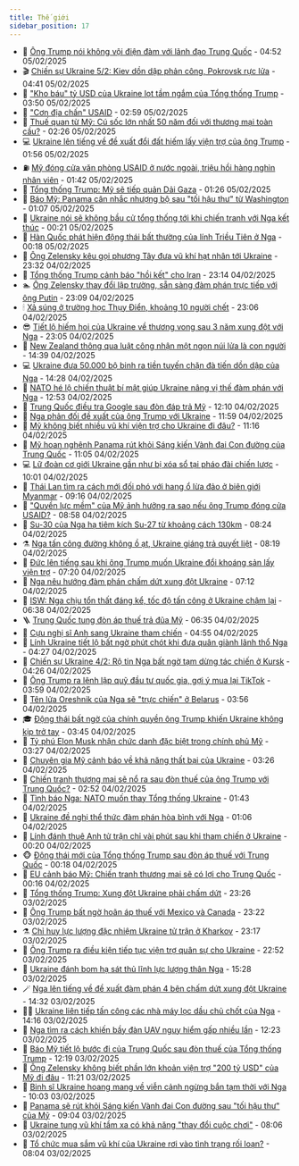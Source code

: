 ```yaml
---
title: Thế giới
sidebar_position: 17
---
```


<!-- dantri-the-gioi:START -->
- 🌋 [Ông Trump nói không vội điện đàm với lãnh đạo Trung Quốc](https://dantri.com.vn/the-gioi/ong-trump-noi-khong-voi-dien-dam-voi-lanh-dao-trung-quoc-20250205110320509.htm) - 04:52 05/02/2025
- 🎬 [Chiến sự Ukraine 5/2: Kiev dồn dập phản công, Pokrovsk rực lửa](https://dantri.com.vn/the-gioi/chien-su-ukraine-52-kiev-don-dap-phan-cong-pokrovsk-ruc-lua-20250205103343794.htm) - 04:41 05/02/2025
- 🧰 [&quot;Kho báu&quot; tỷ USD của Ukraine lọt tầm ngắm của Tổng thống Trump](https://dantri.com.vn/the-gioi/kho-bau-ty-usd-cua-ukraine-lot-tam-ngam-cua-tong-thong-trump-20250205074125553.htm) - 03:50 05/02/2025
- 🌋 [&quot;Cơn địa chấn&quot; USAID](https://dantri.com.vn/the-gioi/con-dia-chan-usaid-20250204155836395.htm) - 02:59 05/02/2025
- 🗽 [Thuế quan từ Mỹ: Cú sốc lớn nhất 50 năm đối với thương mại toàn cầu?](https://dantri.com.vn/the-gioi/thue-quan-tu-my-cu-soc-lon-nhat-50-nam-doi-voi-thuong-mai-toan-cau-20250203164010179.htm) - 02:26 05/02/2025
- 💻 [Ukraine lên tiếng về đề xuất đổi đất hiếm lấy viện trợ của ông Trump](https://dantri.com.vn/the-gioi/ukraine-len-tieng-ve-de-xuat-doi-dat-hiem-lay-vien-tro-cua-ong-trump-20250205065238700.htm) - 01:56 05/02/2025
- ⛽️ [Mỹ đóng cửa văn phòng USAID ở nước ngoài, triệu hồi hàng nghìn nhân viên](https://dantri.com.vn/the-gioi/my-dong-cua-van-phong-usaid-o-nuoc-ngoai-trieu-hoi-hang-nghin-nhan-vien-20250205083657563.htm) - 01:42 05/02/2025
- 🤩 [Tổng thống Trump: Mỹ sẽ tiếp quản Dải Gaza](https://dantri.com.vn/the-gioi/tong-thong-trump-my-se-tiep-quan-dai-gaza-20250205080303509.htm) - 01:26 05/02/2025
- 🧐 [Báo Mỹ: Panama cân nhắc nhượng bộ sau &quot;tối hậu thư&quot; từ Washington](https://dantri.com.vn/the-gioi/bao-my-panama-can-nhac-nhuong-bo-sau-toi-hau-thu-tu-washington-20250205080312142.htm) - 01:07 05/02/2025
- 🎊 [Ukraine nói sẽ không bầu cử tổng thống tới khi chiến tranh với Nga kết thúc](https://dantri.com.vn/the-gioi/ukraine-noi-se-khong-bau-cu-tong-thong-toi-khi-chien-tranh-voi-nga-ket-thuc-20250205065221876.htm) - 00:21 05/02/2025
- 📝 [Hàn Quốc phát hiện động thái bất thường của lính Triều Tiên ở Nga](https://dantri.com.vn/the-gioi/han-quoc-phat-hien-dong-thai-bat-thuong-cua-linh-trieu-tien-o-nga-20250205065154694.htm) - 00:18 05/02/2025
- 🤡 [Ông Zelensky kêu gọi phương Tây đưa vũ khí hạt nhân tới Ukraine](https://dantri.com.vn/the-gioi/ong-zelensky-keu-goi-phuong-tay-dua-vu-khi-hat-nhan-toi-ukraine-20250204234654036.htm) - 23:32 04/02/2025
- 🥷 [Tổng thống Trump cảnh báo &quot;hồi kết&quot; cho Iran](https://dantri.com.vn/the-gioi/tong-thong-trump-canh-bao-hoi-ket-cho-iran-20250205060251643.htm) - 23:14 04/02/2025
- 🏊 [Ông Zelensky thay đổi lập trường, sẵn sàng đàm phán trực tiếp với ông Putin](https://dantri.com.vn/the-gioi/ong-zelensky-thay-doi-lap-truong-san-sang-dam-phan-truc-tiep-voi-ong-putin-20250205055241703.htm) - 23:09 04/02/2025
- 🕯 [Xả súng ở trường học Thụy Điển, khoảng 10 người chết](https://dantri.com.vn/the-gioi/xa-sung-o-truong-hoc-thuy-dien-khoang-10-nguoi-chet-20250205004508965.htm) - 23:06 04/02/2025
- 😎 [Tiết lộ hiếm hoi của Ukraine về thương vong sau 3 năm xung đột với Nga](https://dantri.com.vn/the-gioi/tiet-lo-hiem-hoi-cua-ukraine-ve-thuong-vong-sau-3-nam-xung-dot-voi-nga-20250205053806992.htm) - 23:05 04/02/2025
- 🌈 [New Zealand thông qua luật công nhận một ngọn núi lửa là con người](https://dantri.com.vn/the-gioi/new-zealand-thong-qua-luat-cong-nhan-mot-ngon-nui-lua-la-con-nguoi-20250204213034895.htm) - 14:39 04/02/2025
- 💻 [Ukraine đưa 50.000 bộ binh ra tiền tuyến chặn đà tiến dồn dập của Nga](https://dantri.com.vn/the-gioi/ukraine-dua-50000-bo-binh-ra-tien-tuyen-chan-da-tien-don-dap-cua-nga-20250204210948133.htm) - 14:28 04/02/2025
- 🤖 [NATO hé lộ chiến thuật bí mật giúp Ukraine nâng vị thế đàm phán với Nga](https://dantri.com.vn/the-gioi/nato-he-lo-chien-thuat-bi-mat-giup-ukraine-nang-vi-the-dam-phan-voi-nga-20250204194428038.htm) - 12:53 04/02/2025
- 🦏 [Trung Quốc điều tra Google sau đòn đáp trả Mỹ](https://dantri.com.vn/the-gioi/trung-quoc-dieu-tra-google-sau-don-dap-tra-my-20250204184356129.htm) - 12:10 04/02/2025
- 🌁 [Nga phản đối đề xuất của ông Trump với Ukraine](https://dantri.com.vn/the-gioi/nga-phan-doi-de-xuat-cua-ong-trump-voi-ukraine-20250204183611957.htm) - 11:59 04/02/2025
- 🐘 [Mỹ không biết nhiều vũ khí viện trợ cho Ukraine đi đâu?](https://dantri.com.vn/the-gioi/my-khong-biet-nhieu-vu-khi-vien-tro-cho-ukraine-di-dau-20250204163641966.htm) - 11:16 04/02/2025
- 🥷 [Mỹ hoan nghênh Panama rút khỏi Sáng kiến Vành đai Con đường của Trung Quốc](https://dantri.com.vn/the-gioi/my-hoan-nghenh-panama-rut-khoi-sang-kien-vanh-dai-con-duong-cua-trung-quoc-20250204171144340.htm) - 11:05 04/02/2025
- 💻 [Lữ đoàn cơ giới Ukraine gần như bị xóa sổ tại pháo đài chiến lược](https://dantri.com.vn/the-gioi/lu-doan-co-gioi-ukraine-gan-nhu-bi-xoa-so-tai-phao-dai-chien-luoc-20250203162912702.htm) - 10:01 04/02/2025
- 🎡 [Thái Lan tìm ra cách mới đối phó với hang ổ lừa đảo ở biên giới Myanmar](https://dantri.com.vn/the-gioi/thai-lan-tim-ra-cach-moi-doi-pho-voi-hang-o-lua-dao-o-bien-gioi-myanmar-20250204160935764.htm) - 09:16 04/02/2025
- 🧰 [&quot;Quyền lực mềm&quot; của Mỹ ảnh hưởng ra sao nếu ông Trump đóng cửa USAID?](https://dantri.com.vn/the-gioi/quyen-luc-mem-cua-my-anh-huong-ra-sao-neu-ong-trump-dong-cua-usaid-20250204152315904.htm) - 08:58 04/02/2025
- 🥸 [Su-30 của Nga hạ tiêm kích Su-27 từ khoảng cách 130km](https://dantri.com.vn/the-gioi/su-30-cua-nga-ha-tiem-kich-su-27-tu-khoang-cach-130km-20250204141304604.htm) - 08:24 04/02/2025
- ⚗️ [Nga tấn công đường không ồ ạt, Ukraine giáng trả quyết liệt](https://dantri.com.vn/the-gioi/nga-tan-cong-duong-khong-o-at-ukraine-giang-tra-quyet-liet-20250204150701071.htm) - 08:19 04/02/2025
- 🌮 [Đức lên tiếng sau khi ông Trump muốn Ukraine đổi khoáng sản lấy viện trợ](https://dantri.com.vn/the-gioi/duc-len-tieng-sau-khi-ong-trump-muon-ukraine-doi-khoang-san-lay-vien-tro-20250204141424103.htm) - 07:20 04/02/2025
- 🎃 [Nga nêu hướng đàm phán chấm dứt xung đột Ukraine](https://dantri.com.vn/the-gioi/nga-neu-huong-dam-phan-cham-dut-xung-dot-ukraine-20250204133432043.htm) - 07:12 04/02/2025
- 💫 [ISW: Nga chịu tổn thất đáng kể, tốc độ tấn công ở Ukraine chậm lại](https://dantri.com.vn/the-gioi/isw-nga-chiu-ton-that-dang-ke-toc-do-tan-cong-o-ukraine-cham-lai-20250204120327310.htm) - 06:38 04/02/2025
- 🪜 [Trung Quốc tung đòn áp thuế trả đũa Mỹ](https://dantri.com.vn/the-gioi/trung-quoc-tung-don-ap-thue-tra-dua-my-20250204130850395.htm) - 06:35 04/02/2025
- 🌋 [Cựu nghị sĩ Anh sang Ukraine tham chiến](https://dantri.com.vn/the-gioi/cuu-nghi-si-anh-sang-ukraine-tham-chien-20250204114528896.htm) - 04:55 04/02/2025
- 🦏 [Lính Ukraine tiết lộ bất ngờ phút chót khi đưa quân giành lãnh thổ Nga](https://dantri.com.vn/the-gioi/linh-ukraine-tiet-lo-bat-ngo-phut-chot-khi-dua-quan-gianh-lanh-tho-nga-20250204104840026.htm) - 04:27 04/02/2025
- 👀 [Chiến sự Ukraine 4/2: Rộ tin Nga bất ngờ tạm dừng tác chiến ở Kursk](https://dantri.com.vn/the-gioi/chien-su-ukraine-42-ro-tin-nga-bat-ngo-tam-dung-tac-chien-o-kursk-20250204110546109.htm) - 04:26 04/02/2025
- 🧰 [Ông Trump ra lệnh lập quỹ đầu tư quốc gia, gợi ý mua lại TikTok](https://dantri.com.vn/the-gioi/ong-trump-ra-lenh-lap-quy-dau-tu-quoc-gia-goi-y-mua-lai-tiktok-20250204105346666.htm) - 03:59 04/02/2025
- 🚀 [Tên lửa Oreshnik của Nga sẽ &quot;trực chiến&quot; ở Belarus](https://dantri.com.vn/the-gioi/ten-lua-oreshnik-cua-nga-se-truc-chien-o-belarus-20250204104517467.htm) - 03:56 04/02/2025
- 🎓 [Động thái bất ngờ của chính quyền ông Trump khiến Ukraine không kịp trở tay](https://dantri.com.vn/the-gioi/dong-thai-bat-ngo-cua-chinh-quyen-ong-trump-khien-ukraine-khong-kip-tro-tay-20250204100828565.htm) - 03:45 04/02/2025
- 🥸 [Tỷ phú Elon Musk nhận chức danh đặc biệt trong chính phủ Mỹ](https://dantri.com.vn/the-gioi/ty-phu-elon-musk-nhan-chuc-danh-dac-biet-trong-chinh-phu-my-20250204100427043.htm) - 03:27 04/02/2025
- 🦅 [Chuyên gia Mỹ cảnh báo về khả năng thất bại của Ukraine](https://dantri.com.vn/the-gioi/chuyen-gia-my-canh-bao-ve-kha-nang-that-bai-cua-ukraine-20250204100743141.htm) - 03:26 04/02/2025
- 🤭 [Chiến tranh thương mại sẽ nổ ra sau đòn thuế của ông Trump với Trung Quốc?](https://dantri.com.vn/the-gioi/chien-tranh-thuong-mai-se-no-ra-sau-don-thue-cua-ong-trump-voi-trung-quoc-20250204080400840.htm) - 02:52 04/02/2025
- 🤖 [Tình báo Nga: NATO muốn thay Tổng thống Ukraine](https://dantri.com.vn/the-gioi/tinh-bao-nga-nato-muon-thay-tong-thong-ukraine-20250204083153565.htm) - 01:43 04/02/2025
- 🐲 [Ukraine đề nghị thể thức đàm phán hòa bình với Nga](https://dantri.com.vn/the-gioi/ukraine-de-nghi-the-thuc-dam-phan-hoa-binh-voi-nga-20250204074751225.htm) - 01:06 04/02/2025
- 🫣 [Lính đánh thuê Anh tử trận chỉ vài phút sau khi tham chiến ở Ukraine](https://dantri.com.vn/the-gioi/linh-danh-thue-anh-tu-tran-chi-vai-phut-sau-khi-tham-chien-o-ukraine-20250204070925505.htm) - 00:20 04/02/2025
- 🐵 [Động thái mới của Tổng thống Trump sau đòn áp thuế với Trung Quốc](https://dantri.com.vn/the-gioi/dong-thai-moi-cua-tong-thong-trump-sau-don-ap-thue-voi-trung-quoc-20250204065705873.htm) - 00:18 04/02/2025
- 🫶 [EU cảnh báo Mỹ: Chiến tranh thương mại sẽ có lợi cho Trung Quốc](https://dantri.com.vn/the-gioi/eu-canh-bao-my-chien-tranh-thuong-mai-se-co-loi-cho-trung-quoc-20250204071013351.htm) - 00:16 04/02/2025
- 💃 [Tổng thống Trump: Xung đột Ukraine phải chấm dứt](https://dantri.com.vn/the-gioi/tong-thong-trump-xung-dot-ukraine-phai-cham-dut-20250204061534916.htm) - 23:26 03/02/2025
- 💫 [Ông Trump bất ngờ hoãn áp thuế với Mexico và Canada](https://dantri.com.vn/the-gioi/ong-trump-bat-ngo-hoan-ap-thue-voi-mexico-va-canada-20250204061326808.htm) - 23:22 03/02/2025
- ⚗️ [Chỉ huy lực lượng đặc nhiệm Ukraine tử trận ở Kharkov](https://dantri.com.vn/the-gioi/chi-huy-luc-luong-dac-nhiem-ukraine-tu-tran-o-kharkov-20250204060746872.htm) - 23:17 03/02/2025
- 🥷 [Ông Trump ra điều kiện tiếp tục viện trợ quân sự cho Ukraine](https://dantri.com.vn/the-gioi/ong-trump-ra-dieu-kien-tiep-tuc-vien-tro-quan-su-cho-ukraine-20250204054125927.htm) - 22:52 03/02/2025
- 🥸 [Ukraine đánh bom hạ sát thủ lĩnh lực lượng thân Nga](https://dantri.com.vn/the-gioi/ukraine-danh-bom-ha-sat-thu-linh-luc-luong-than-nga-20250203213114696.htm) - 15:28 03/02/2025
- 🪄 [Nga lên tiếng về đề xuất đàm phán 4 bên chấm dứt xung đột Ukraine](https://dantri.com.vn/the-gioi/nga-len-tieng-ve-de-xuat-dam-phan-4-ben-cham-dut-xung-dot-ukraine-20250203201903284.htm) - 14:32 03/02/2025
- 🧑‍💻 [Ukraine liên tiếp tấn công các nhà máy lọc dầu chủ chốt của Nga](https://dantri.com.vn/the-gioi/ukraine-lien-tiep-tan-cong-cac-nha-may-loc-dau-chu-chot-cua-nga-20250203203309043.htm) - 14:16 03/02/2025
- 🤭 [Nga tìm ra cách khiến bầy đàn UAV nguy hiểm gấp nhiều lần](https://dantri.com.vn/the-gioi/nga-tim-ra-cach-khien-bay-dan-uav-nguy-hiem-gap-nhieu-lan-20250203170910505.htm) - 12:23 03/02/2025
- 🗽 [Báo Mỹ tiết lộ bước đi của Trung Quốc sau đòn thuế của Tổng thống Trump](https://dantri.com.vn/the-gioi/bao-my-tiet-lo-buoc-di-cua-trung-quoc-sau-don-thue-cua-tong-thong-trump-20250203184036397.htm) - 12:19 03/02/2025
- 🤖 [Ông Zelensky không biết phần lớn khoản viện trợ &quot;200 tỷ USD&quot; của Mỹ đi đâu](https://dantri.com.vn/the-gioi/ong-zelensky-khong-biet-phan-lon-khoan-vien-tro-200-ty-usd-cua-my-di-dau-20250203170059017.htm) - 11:21 03/02/2025
- 🌈 [Binh sĩ Ukraine hoang mang về viễn cảnh ngừng bắn tạm thời với Nga](https://dantri.com.vn/the-gioi/binh-si-ukraine-hoang-mang-ve-vien-canh-ngung-ban-tam-thoi-voi-nga-20250203164815046.htm) - 10:03 03/02/2025
- 🤩 [Panama sẽ rút khỏi Sáng kiến Vành đai Con đường sau &quot;tối hậu thư&quot; của Mỹ](https://dantri.com.vn/the-gioi/panama-se-rut-khoi-sang-kien-vanh-dai-con-duong-sau-toi-hau-thu-cua-my-20250203151819907.htm) - 09:04 03/02/2025
- 🤗 [Ukraine tung vũ khí tầm xa có khả năng &quot;thay đổi cuộc chơi&quot;](https://dantri.com.vn/the-gioi/ukraine-tung-vu-khi-tam-xa-co-kha-nang-thay-doi-cuoc-choi-20250203110230035.htm) - 08:06 03/02/2025
- 🙉 [Tổ chức mua sắm vũ khí của Ukraine rơi vào tình trạng rối loạn?](https://dantri.com.vn/the-gioi/to-chuc-mua-sam-vu-khi-cua-ukraine-roi-vao-tinh-trang-roi-loan-20250203143839175.htm) - 08:04 03/02/2025<!-- dantri-the-gioi:END -->
